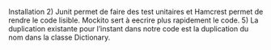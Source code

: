 Installation 
2) 
Junit permet de faire des test unitaires et Hamcrest permet de rendre le code lisible. Mockito sert à eecrire plus rapidement le code.
5) La duplication existante pour l’instant dans notre code est la duplication du nom dans la classe Dictionary.